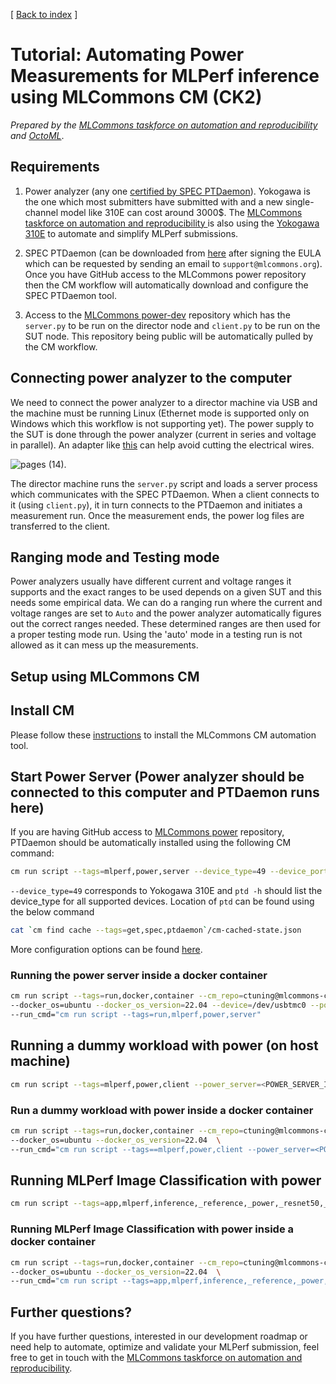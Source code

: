 [ [Back to index](../README.md) ]

# Tutorial: Automating Power Measurements for MLPerf inference using MLCommons CM (CK2)

*Prepared by the [MLCommons taskforce on automation and reproducibility](../taksforce.md) and [OctoML](https://octoml.ai)*.

## Requirements

1. Power analyzer (any one [certified by SPEC PTDaemon](https://www.spec.org/power/docs/SPECpower-Device_List.html)). 
   Yokogawa is the one which most submitters have submitted with and a new single-channel model like 310E can cost around 3000$.
   The [MLCommons taskforce on automation and reproducibility ](../taksforce.md) 
   is also using the [Yokogawa 310E](https://tmi.yokogawa.com/solutions/products/power-analyzers/digital-power-meter-wt300e/) 
   to automate and simplify MLPerf submissions.

2. SPEC PTDaemon (can be downloaded from [here](https://github.com/mlcommons/power) after signing the EULA which can be requested 
   by sending an email to `support@mlcommons.org`). Once you have GitHub access to the MLCommons power repository then the CM workflow 
   will automatically download and configure the SPEC PTDaemon tool.

3. Access to the [MLCommons power-dev](https://github.com/mlcommons/power-dev) repository 
   which has the `server.py` to be run on the director node and `client.py` to be run on the SUT node. This repository being public will be 
   automatically pulled by the CM workflow.

## Connecting power analyzer to the computer

We need to connect the power analyzer to a director machine via USB and the machine must be running Linux 
(Ethernet mode is supported only on Windows which this workflow is not supporting yet). 
The power supply to the SUT is done through the power analyzer (current in series and voltage in parallel). 
An adapter like [this](https://amzn.to/3Cl2TV5) can help avoid cutting the electrical wires. 

![pages (14)](https://user-images.githubusercontent.com/4791823/210117283-82375460-5b3a-4e8a-bd85-9d33675a5843.png).

The director machine runs the `server.py` script and loads a server process which communicates with the SPEC PTDaemon. 
When a client connects to it (using `client.py`), it in turn connects to the PTDaemon and initiates a measurement run. 
Once the measurement ends, the power log files are transferred to the client. 

## Ranging mode and Testing mode

Power analyzers usually have different current and voltage ranges it supports and the exact ranges to be used 
depends on a given SUT and this needs some empirical data. We can do a ranging run where the current and voltage ranges 
are set to `Auto` and the power analyzer automatically figures out the correct ranges needed. 
These determined ranges are then used for a proper testing mode run. 
Using the 'auto' mode in a testing run is not allowed as it can mess up the measurements.

## Setup using MLCommons CM

## Install CM

Please follow these [instructions](https://github.com/octoml/ck/blob/master/docs/installation.md)
to install the MLCommons CM automation tool.

## Start Power Server (Power analyzer should be connected to this computer and PTDaemon runs here)

If you are having GitHub access to [MLCommons power](https://github.com/mlcommons/power) repository,
PTDaemon should be automatically installed using the following CM command:
```bash
cm run script --tags=mlperf,power,server --device_type=49 --device_port=/dev/usbtmc0
```

`--device_type=49` corresponds to Yokogawa 310E and `ptd -h` should list the device_type for all supported devices. Location of `ptd` can be found using the below command
```bash
cat `cm find cache --tags=get,spec,ptdaemon`/cm-cached-state.json
```

More configuration options can be found [here](https://github.com/mlcommons/power-dev/tree/master/ptd_client_server).

### Running the power server inside a docker container

```bash
cm run script --tags=run,docker,container --cm_repo=ctuning@mlcommons-ck --gh_token=<GitHub AUTH_TOKEN> \
--docker_os=ubuntu --docker_os_version=22.04 --device=/dev/usbtmc0 --port_maps,=4950:4950 \
--run_cmd="cm run script --tags=run,mlperf,power,server"
```

## Running a dummy workload with power (on host machine)

```bash
cm run script --tags=mlperf,power,client --power_server=<POWER_SERVER_IP> 
```

### Run a dummy workload with power inside a docker container

```bash
cm run script --tags=run,docker,container --cm_repo=ctuning@mlcommons-ck \
--docker_os=ubuntu --docker_os_version=22.04  \
--run_cmd="cm run script --tags==mlperf,power,client --power_server=<POWER_SERVER_IP>"
```

## Running MLPerf Image Classification with power

```bash
cm run script --tags=app,mlperf,inference,_reference,_power,_resnet50,_onnxruntime,_cpu --mode=performance --power_server=<POWER_SERVER_IP>
```

### Running MLPerf Image Classification with power inside a docker container
```bash
cm run script --tags=run,docker,container --cm_repo=ctuning@mlcommons-ck  \
--docker_os=ubuntu --docker_os_version=22.04  \
--run_cmd="cm run script --tags=app,mlperf,inference,_reference,_power,_resnet50,_onnxruntime,_cpu --mode=performance --power_server=<POWER_SERVER_IP>"
```


## Further questions?

If you have further questions, interested in our development roadmap or need help to automate, optimize and validate your MLPerf submission,
feel free to get in touch with the [MLCommons taskforce on automation and reproducibility](../taskforce.md).
